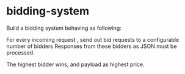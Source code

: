 # bidding-system

Build a bidding system behaving as following:

For every incoming request , send out bid requests to a configurable number of bidders
Responses from these bidders as JSON must be processed.

The highest bidder wins, and payload as highest price.
